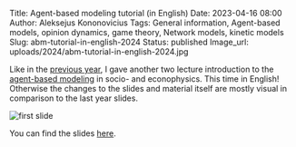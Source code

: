 Title: Agent-based modeling tutorial (in English)
Date: 2023-04-16 08:00
Author: Aleksejus Kononovicius
Tags: General information, Agent-based models, opinion dynamics, game theory, Network models, kinetic models
Slug: abm-tutorial-in-english-2024
Status: published
Image_url: uploads/2024/abm-tutorial-in-english-2024.jpg

Like in the [previous
year]({filename}/articles/2023/abm-tutorial-in-lithuanian.md), I gave
another two lecture introduction to the [agent-based
modeling](/tag/agent-based-models/) in socio- and econophysics. This time
in English! Otherwise the changes to the slides and material itself are
mostly visual in comparison to the last year slides.

![first slide]({static}/uploads/2024/abm-tutorial-in-english-2024.jpg)

You can find the slides [here]({static}/uploads/2024/Kononovicius2024FF.pdf).
